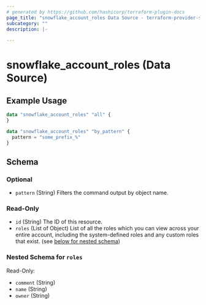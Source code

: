 ```yaml
---
# generated by https://github.com/hashicorp/terraform-plugin-docs
page_title: "snowflake_account_roles Data Source - terraform-provider-snowflake"
subcategory: ""
description: |-
  
---
```


# snowflake_account_roles (Data Source)



## Example Usage

```terraform
data "snowflake_account_roles" "all" {
}

data "snowflake_account_roles" "by_pattern" {
  pattern = "some_prefix_%"
}
```

<!-- schema generated by tfplugindocs -->
## Schema

### Optional

- `pattern` (String) Filters the command output by object name.

### Read-Only

- `id` (String) The ID of this resource.
- `roles` (List of Object) List of all the roles which you can view across your entire account, including the system-defined roles and any custom roles that exist. (see [below for nested schema](#nestedatt--roles))

<a id="nestedatt--roles"></a>
### Nested Schema for `roles`

Read-Only:

- `comment` (String)
- `name` (String)
- `owner` (String)
